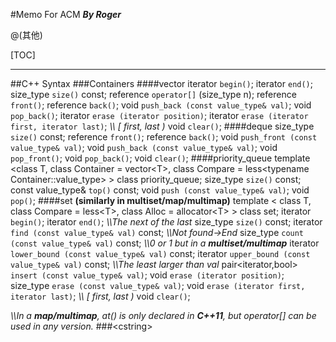 #Memo For ACM
***By Roger***

@(其他)

[TOC]

----------
##C++ Syntax
###Containers
####vector
iterator `begin()`;
iterator `end()`;
size_type `size()` const;
reference `operator[]` (size_type n);
reference `front()`;
reference `back()`;
void `push_back (const value_type& val)`;
void `pop_back()`;
iterator `erase (iterator position)`;
iterator `erase (iterator first, iterator last)`;
 *\\\\ [ first, last )*
void `clear()`;
####deque
size_type `size()` const;
reference `front()`;
reference `back()`;
void `push_front (const value_type& val)`;
void `push_back (const value_type& val)`;
void `pop_front()`;
void `pop_back()`;
void `clear()`;
####priority_queue
template &lt;class T, class Container = vector&lt;T&gt;,
  class Compare = less&lt;typename Container::value_type&gt; &gt; class priority_queue;
size_type `size()` const;
const value_type& `top()` const;
void `push (const value_type& val)`;
void `pop()`;
####set
**(similarly in multiset/map/multimap)**
template &lt; class T, class Compare = less&lt;T&gt;, class Alloc = allocator&lt;T&gt; &gt; class set;
iterator `begin()`;
iterator `end()`;
*\\\\The next of the last*
size_type `size()` const;
iterator `find (const value_type& val)` const;
*\\\\Not found->End*
size_type `count (const value_type& val)` const;
*\\\\0 or 1 but in a **multiset/multimap***
iterator `lower_bound (const value_type& val)` const;
iterator `upper_bound (const value_type& val)` const;
*\\\\The least larger than val*
pair<iterator,bool> `insert (const value_type& val)`;
void `erase (iterator position)`;
size_type `erase (const value_type& val)`;
 void `erase (iterator first, iterator last)`;
 *\\\\ [ first, last )*
 void `clear()`;

*\\\\In a **map/multimap**,  at() is only declared in **C++11**, but operator[] can be used in any version.*
###&lt;cstring&gt;
